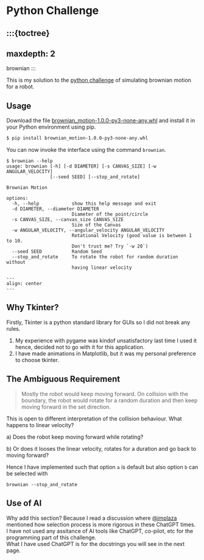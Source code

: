 # Python Challenge

:::{toctree}
---
maxdepth: 2
---

brownian
:::

This is my solution to the [python challenge](https://drive.google.com/file/d/1Mzr-jGvwCpuZoFKmvjXzJxTfjbf2K16w/view) of simulating brownian motion for a robot.

## Usage

Download the file [brownian_motion-1.0.0-py3-none-any.whl]() and install it in your Python environment using pip.

```bash
$ pip install brownian_motion-1.0.0-py3-none-any.whl
```

You can now invoke the interface using the command `brownian`.

```
$ brownian --help
usage: brownian [-h] [-d DIAMETER] [-s CANVAS_SIZE] [-w ANGULAR_VELOCITY]
                [--seed SEED] [--stop_and_rotate]

Brownian Motion

options:
  -h, --help            show this help message and exit
  -d DIAMETER, --diameter DIAMETER
                        Diameter of the point/circle
  -s CANVAS_SIZE, --canvas_size CANVAS_SIZE
                        Size of the Canvas
  -w ANGULAR_VELOCITY, --angular_velocity ANGULAR_VELOCITY
                        Rotational Velocity (good value is between 1 to 10.
                        Don't trust me? Try `-w 20`)
  --seed SEED           Random Seed
  --stop_and_rotate     To rotate the robot for random duration without
                        having linear velocity
```

```{youtube} C8b3LWTd7l8
---
align: center
---

```

## Why Tkinter?

Firstly, Tkinter is a python standard library for GUIs so I did not break any rules. 

1. My experience with pygame was kindof unsatisfactory last time I used it hence, decided not to go with it for this application.
2. I have made animations in Matplotlib, but it was my personal preference to choose tkinter.


## The Ambiguous Requirement

> Mostly the robot would keep moving forward. On collision with the boundary, the robot would rotate for a random duration and then keep moving forward in the set direction.

This is open to different interpretation of the collision behaviour. What happens to linear velocity? 

a) Does the robot keep moving forward while rotating? 

b) Or does it looses the linear velocity, rotates for a duration and go back to moving forward?

Hence I have implemented such that option `a` is default but also option `b` can be selected with 

```
brownian --stop_and_rotate
```

## Use of AI

Why add this section? Because I read a discussion where [@jmplaza](https://github.com/jmplaza) mentioned how selection process is more rigorous in these ChatGPT times.
<br>
I have not used any assitance of AI tools like ChatGPT, co-pilot, etc for the programming part of this challenge.
<br>
What I have used ChatGPT is for the docstrings you will see in the next page.